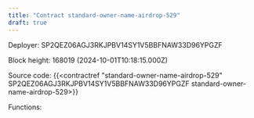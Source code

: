 ```yaml
---
title: "Contract standard-owner-name-airdrop-529"
draft: true
---
```

Deployer: SP2QEZ06AGJ3RKJPBV14SY1V5BBFNAW33D96YPGZF


 



Block height: 168019 (2024-10-01T10:18:15.000Z)

Source code: {{<contractref "standard-owner-name-airdrop-529" SP2QEZ06AGJ3RKJPBV14SY1V5BBFNAW33D96YPGZF standard-owner-name-airdrop-529>}}

Functions:


